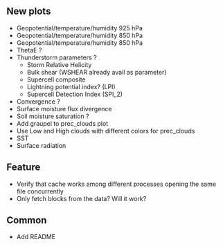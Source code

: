 ## New plots
- Geopotential/temperature/humidity 925 hPa
- Geopotential/temperature/humidity 850 hPa
- Geopotential/temperature/humidity 850 hPa
- ThetaE ?
- Thunderstorm parameters ?
    - Storm Relative Helicity
    - Bulk shear (WSHEAR already avail as parameter)
    - Supercell composite
    - Lightning potential index? (LPI)
    - Supercell Detection Index (SPI_2)
- Convergence ?
- Surface moisture flux divergence
- Soil moisture saturation ?
- Add graupel to prec_clouds plot
- Use Low and High clouds with different colors for prec_clouds
- SST
- Surface radiation


## Feature
- Verify that cache works among different processes opening the same file concurrently
- Only fetch blocks from the data? Will it work?

## Common
- Add README